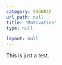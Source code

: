 ```yaml
---
category: SNGNN1D
url_path: null
title: 'Motivation'
type: null

layout: null
---
```


This is just a test.


